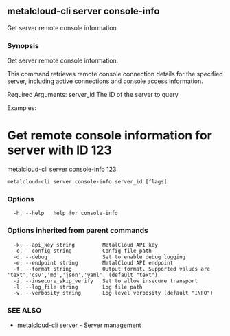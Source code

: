## metalcloud-cli server console-info

Get server remote console information

### Synopsis

Get server remote console information.

This command retrieves remote console connection details for the specified server,
including active connections and console access information.

Required Arguments:
  server_id              The ID of the server to query

Examples:
  # Get remote console information for server with ID 123
  metalcloud-cli server console-info 123


```
metalcloud-cli server console-info server_id [flags]
```

### Options

```
  -h, --help   help for console-info
```

### Options inherited from parent commands

```
  -k, --api_key string         MetalCloud API key
  -c, --config string          Config file path
  -d, --debug                  Set to enable debug logging
  -e, --endpoint string        MetalCloud API endpoint
  -f, --format string          Output format. Supported values are 'text','csv','md','json','yaml'. (default "text")
  -i, --insecure_skip_verify   Set to allow insecure transport
  -l, --log_file string        Log file path
  -v, --verbosity string       Log level verbosity (default "INFO")
```

### SEE ALSO

* [metalcloud-cli server](metalcloud-cli_server.md)	 - Server management

